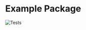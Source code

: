 # Example Package

![Tests](https://github.com/NayaxEmbeddedAutomation/some_shit/tests.yml/badge.svg)